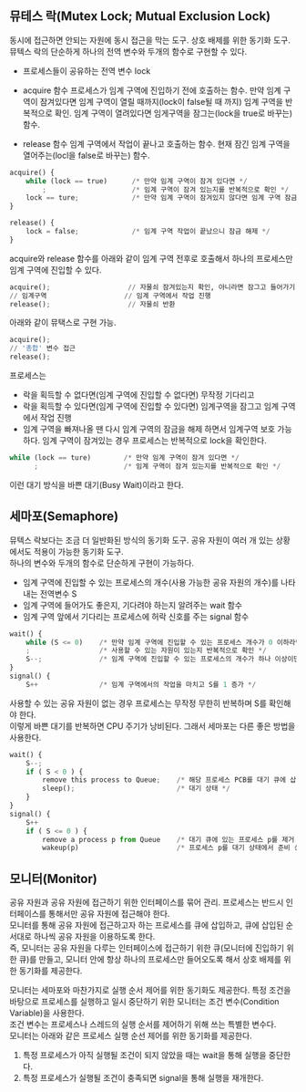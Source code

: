 ## 뮤테스 락(Mutex Lock; Mutual Exclusion Lock)  
동시에 접근하면 안되는 자원에 동시 접근을 막는 도구. 상호 배제를 위한 동기화 도구.  
뮤텍스 락의 단순하게 하나의 전역 변수와 두개의 함수로 구현할 수 있다.  
- 프로세스들이 공유하는 전역 변수 lock
  
- acquire 함수
  프로세스가 임계 구역에 진입하기 전에 호출하는 함수. 만약 임계 구역이 잠겨있다면 임계 구역이 열릴 때까지(lock이 false될 때 까지) 임계 구역을 반복적으로 확인.
  임계 구역이 열려있다면 임게구역을 잠그는(lock을 true로 바꾸는) 함수.
  
- release 함수
  임계 구역에서 작업이 끝나고 호출하는 함수. 현재 잠긴 임계 구역을 열어주는(locl을 false로 바꾸는) 함수.

```python
acquire() {
    while (lock == true)      /* 만약 임계 구역이 잠겨 있다면 */
        ;                     /* 임계 구역이 잠겨 있는지를 반복적으로 확인 */
    lock == ture;             /* 만약 임계 구역이 잠겨있지 않다면 임계 구역 잠금 */
}

release() {
    lock = false;             /* 임계 구역 작업이 끝났으니 잠금 해제 */
}
```
acquire와 release 함수를 아래와 같이 임계 구역 전후로 호출해서 하나의 프로세스만 임계 구역에 진입할 수 있다.  
```python
acquire();                   // 자물쇠 잠겨있는지 확인, 아니라면 잠그고 들어가기
// 임계구역                   // 임계 구역에서 작업 진행
release();                   // 자물쇠 반환
```
아래와 같이 뮤택스로 구현 가능.  
```python
acquire();
// '총합' 변수 접근
release();
```
프로세스는  
- 락을 획득할 수 없다면(임계 구역에 진입할 수 없다면) 무작정 기다리고
- 락을 획득할 수 있다면(임계 구역에 진입할 수 있다면) 임계구역을 잠그고 임계 구역에서 작업 진행
- 임계 구역을 빠져나올 땐 다시 임계 구역의 잠금을 해제
하면서 임계구역 보호 가능하다.
임계 구역이 잠겨있는 경우 프로세스는 반복적으로 lock을 확인한다.
```python
while (lock == ture)        /* 만약 임계 구역이 잠겨 있다면 */
      ;                     /* 임계 구역이 잠겨 있는지를 반복적으로 확인 */
```
이런 대기 방식을 바쁜 대기(Busy Wait)이라고 한다.  

## 세마포(Semaphore)  
뮤텍스 락보다는 조금 더 일반화된 방식의 동기화 도구. 공유 자원이 여러 개 있는 상황에서도 적용이 가능한 동기화 도구.  
하나의 변수와 두개의 함수로 단순하게 구현이 가능하다.  
- 임계 구역에 진입할 수 있는 프로세스의 개수(사용 가능한 공유 자원의 개수)를 나타내는 전역변수 S
- 임계 구역에 들어가도 좋은지, 기다려야 하는지 알려주는 wait 함수
- 임계 구역 앞에서 기다리는 프로세스에 허락 신호를 주는 signal 함수
```python
wait() {
    while (S <= 0)    /* 만약 임계 구역에 진입할 수 있는 프로세스 개수가 0 이하라면 */
    ;                 /* 사용할 수 있는 자원이 있는지 반복적으로 확인 */
    S--;              /* 임계 구역에 진입할 수 있는 프로세스의 개수가 하나 이상이면 S를 1 감소시키고 임계 구역에 진입 */
}
signal() {
    S++               /* 임계 구역에서의 작업을 마치고 S를 1 증가 */
```
사용할 수 있는 공유 자원이 없는 경우 프로세스는 무작정 무한히 반복하며 S를 확인해야 한다.  
이렇게 바쁜 대기를 반복하면 CPU 주기가 낭비된다. 그래서 세마포는 다른 좋은 방법을 사용한다.  
```python
wait() {
    S--;
    if ( S < 0 ) {
        remove this process to Queue;    /* 해당 프로세스 PCB를 대기 큐에 삽입 */
        sleep();                         /* 대기 상태 */
    }
}
signal() {
    S++
    if ( S <= 0 ) {
        remove a process p from Queue    /* 대기 큐에 있는 프로세스 p를 제거 */
        wakeup(p)                        /* 프로세스 p를 대기 상태에서 준비 상태로 만든다 */
```

## 모니터(Monitor)  
공유 자원과 공유 자원에 접근하기 위한 인터페이스를 묶어 관리. 프로세스는 반드시 인터페이스를 통해서만 공유 자원에 접근해야 한다.  
모니터를 통해 공유 자원에 접근하고자 하는 프로세스를 큐에 삽입하고, 큐에 삽입된 순서대로 하나씩 공유 자원을 이용하도록 한다.  
즉, 모니터는 공유 자원을 다루는 인터페이스에 접근하기 위한 큐(모니터에 진입하기 위한 큐)를 만들고, 모니터 안에 항상 하나의 프로세스만 들어오도록 해서 상호 배제를 위한 동기화를 제공한다.  

모니터는 세마포와 마찬가지로 실행 순서 제어를 위한 동기화도 제공한다. 특정 조건을 바탕으로 프로세스를 실행하고 일시 중단하기 위한 모니터는 조건 변수(Condition Variable)을 사용한다.   
조건 변수는 프로세스나 스레드의 실행 순서를 제어하기 위해 쓰는 특별한 변수다.   
모니터는 아래와 같은 프로세스 실행 순선 제어를 위한 동기화를 제공한다.  
1. 특정 프로세스가 아직 실행될 조건이 되지 않았을 때는 wait을 통해 실행을 중단한다.
2. 특정 프로세스가 실행될 조건이 충족되면 signal을 통해 실행을 재개한다.
